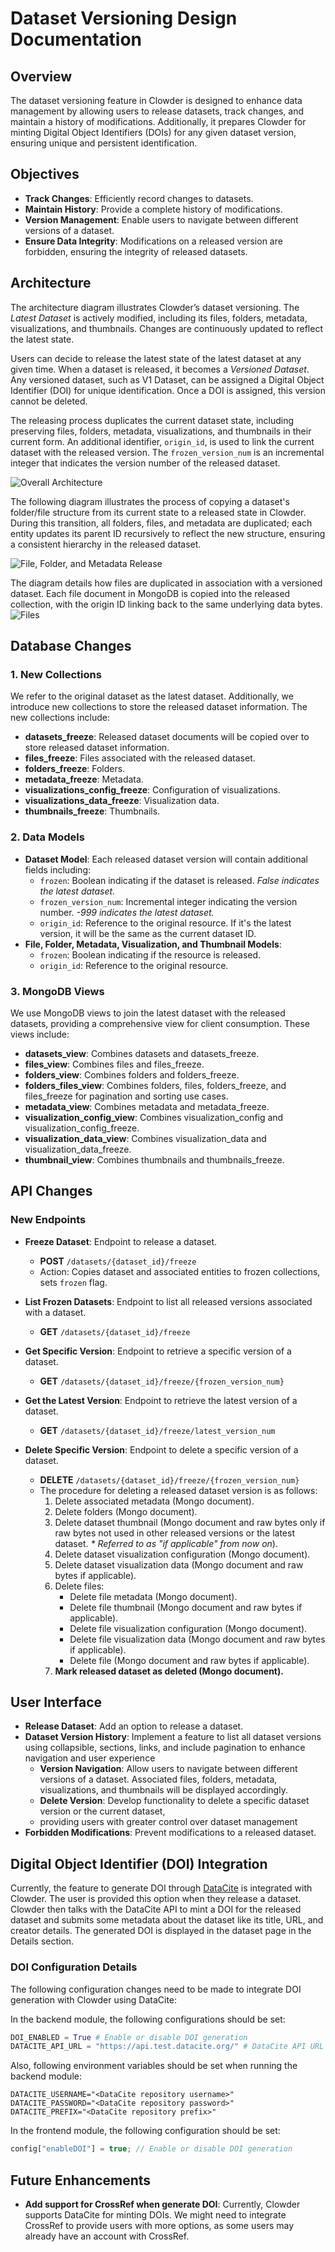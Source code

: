# Dataset Versioning Design Documentation

## Overview

The dataset versioning feature in Clowder is designed to enhance data management by allowing users to release datasets,
track changes, and maintain a history of modifications. Additionally, it prepares Clowder for minting Digital Object
Identifiers (DOIs) for any given dataset version, ensuring unique and persistent identification.

## Objectives

- **Track Changes**: Efficiently record changes to datasets.
- **Maintain History**: Provide a complete history of modifications.
- **Version Management**: Enable users to navigate between different versions of a dataset.
- **Ensure Data Integrity**: Modifications on a released version are forbidden, ensuring the integrity of released
  datasets.

## Architecture

The architecture diagram illustrates Clowder’s dataset versioning. The *Latest Dataset* is actively modified,
including its files, folders, metadata, visualizations, and thumbnails. Changes are continuously updated to reflect the
latest state.

Users can decide to release the latest state of the latest dataset at any given time. When a dataset is
released, it becomes a *Versioned Dataset*. Any versioned dataset, such as V1 Dataset, can be assigned a Digital Object
Identifier (DOI) for unique identification. Once a DOI is assigned, this version cannot be deleted.

The releasing process duplicates the current dataset state, including preserving files, folders, metadata,
visualizations, and thumbnails in their current form. An additional identifier, `origin_id`, is used to link the
current dataset with the released version. The `frozen_version_num` is an incremental integer that indicates the
version number of the released dataset.

![Overall Architecture](../assets/images/dataset_versioning_overall_arch.jpg)

The following diagram illustrates the process of copying a dataset's folder/file structure from its current state to a
released state in Clowder. During this transition, all folders, files, and metadata are duplicated; each entity updates
its parent ID recursively to reflect the new structure, ensuring a consistent hierarchy in the released dataset.

![File, Folder, and Metadata Release](../assets/images/dataset_versioning_file_folder_metadata.jpg)

The diagram details how files are duplicated in association with a versioned dataset. Each file document in MongoDB is
copied into the released collection, with the origin ID linking back to the same underlying data bytes.
![Files](../assets/images/dataset_versioning_file.jpg)

## Database Changes

### 1. New Collections

We refer to the original dataset as the latest dataset. Additionally, we introduce new collections to store
the released dataset information. The new collections include:

- **datasets_freeze**: Released dataset documents will be copied over to store released dataset information.
- **files_freeze**: Files associated with the released dataset.
- **folders_freeze**: Folders.
- **metadata_freeze**: Metadata.
- **visualizations_config_freeze**: Configuration of visualizations.
- **visualizations_data_freeze**: Visualization data.
- **thumbnails_freeze**: Thumbnails.

### 2. Data Models

- **Dataset Model**: Each released dataset version will contain additional fields including:
    - `frozen`: Boolean indicating if the dataset is released. _False indicates the latest dataset._
    - `frozen_version_num`: Incremental integer indicating the version number. _-999 indicates the latest dataset._
    - `origin_id`: Reference to the original resource. If it's the latest version, it will be the same as the current
      dataset ID.
- **File, Folder, Metadata, Visualization, and Thumbnail Models**:
    - `frozen`: Boolean indicating if the resource is released.
    - `origin_id`: Reference to the original resource.

### 3. MongoDB Views

We use MongoDB views to join the latest dataset with the released datasets, providing a comprehensive view
for client consumption. These views include:

- **datasets_view**: Combines datasets and datasets_freeze.
- **files_view**: Combines files and files_freeze.
- **folders_view**: Combines folders and folders_freeze.
- **folders_files_view**: Combines folders, files, folders_freeze, and files_freeze for pagination and sorting use
  cases.
- **metadata_view**: Combines metadata and metadata_freeze.
- **visualization_config_view**: Combines visualization_config and visualization_config_freeze.
- **visualization_data_view**: Combines visualization_data and visualization_data_freeze.
- **thumbnail_view**: Combines thumbnails and thumbnails_freeze.

## API Changes

### New Endpoints

- **Freeze Dataset**: Endpoint to release a dataset.
    - **POST** `/datasets/{dataset_id}/freeze`
    - Action: Copies dataset and associated entities to frozen collections, sets `frozen` flag.

- **List Frozen Datasets**: Endpoint to list all released versions associated with a dataset.
    - **GET** `/datasets/{dataset_id}/freeze`

- **Get Specific Version**: Endpoint to retrieve a specific version of a dataset.
    - **GET** `/datasets/{dataset_id}/freeze/{frozen_version_num}`

- **Get the Latest Version**: Endpoint to retrieve the latest version of a dataset.
    - **GET** `/datasets/{dataset_id}/freeze/latest_version_num`

- **Delete Specific Version**: Endpoint to delete a specific version of a dataset.
    - **DELETE** `/datasets/{dataset_id}/freeze/{frozen_version_num}`
    - The procedure for deleting a released dataset version is as follows:
        1. Delete associated metadata (Mongo document).
        2. Delete folders (Mongo document).
        3. Delete dataset thumbnail (Mongo document and raw bytes only if raw bytes not used in other released versions
           or the latest dataset. _* Referred to as "if applicable" from now on_).
        4. Delete dataset visualization configuration (Mongo document).
        5. Delete dataset visualization data (Mongo document and raw bytes if applicable).
        6. Delete files:
            - Delete file metadata (Mongo document).
            - Delete file thumbnail (Mongo document and raw bytes if applicable).
            - Delete file visualization configuration (Mongo document).
            - Delete file visualization data (Mongo document and raw bytes if applicable).
            - Delete file (Mongo document and raw bytes if applicable).
        7. **Mark released dataset as deleted (Mongo document).**

## User Interface

- **Release Dataset**: Add an option to release a dataset.
- **Dataset Version History**: Implement a feature to list all dataset versions using
  collapsible, sections, links, and include pagination to enhance navigation and user experience
    - **Version Navigation**: Allow users to navigate between different versions of a dataset. Associated files,
      folders,
      metadata, visualizations, and thumbnails will be displayed accordingly.
    - **Delete Version**: Develop functionality to delete a specific dataset version or the current dataset,
    - providing users with greater control over dataset management
- **Forbidden Modifications**: Prevent modifications to a released dataset.

## Digital Object Identifier (DOI) Integration
Currently, the feature to generate DOI through [DataCite](https://datacite.org/) is integrated with Clowder. The user is provided this option
when they release a dataset. Clowder then talks with the DataCite API to mint a DOI for the released dataset and
submits some metadata about the dataset like its title, URL, and creator details. The generated DOI is displayed in the
dataset page in the Details section.

### DOI Configuration Details
The following configuration changes need to be made to integrate DOI generation with Clowder using DataCite:

In the backend module, the following configurations should be set:
```python
DOI_ENABLED = True # Enable or disable DOI generation
DATACITE_API_URL = "https://api.test.datacite.org/" # DataCite API URL (production URL is https://api.datacite.org/)
```

Also, following environment variables should be set when running the backend module:
```shell
DATACITE_USERNAME="<DataCite repository username>"
DATACITE_PASSWORD="<DataCite repository password>"
DATACITE_PREFIX="<DataCite repository prefix>"
```

In the frontend module, the following configuration should be set:
```javascript
config["enableDOI"] = true; // Enable or disable DOI generation
```

## Future Enhancements
- **Add support for CrossRef when generate DOI**: Currently, Clowder supports DataCite for minting DOIs. We might need to
  integrate CrossRef to provide users with more options, as some users may already have an account with CrossRef.
